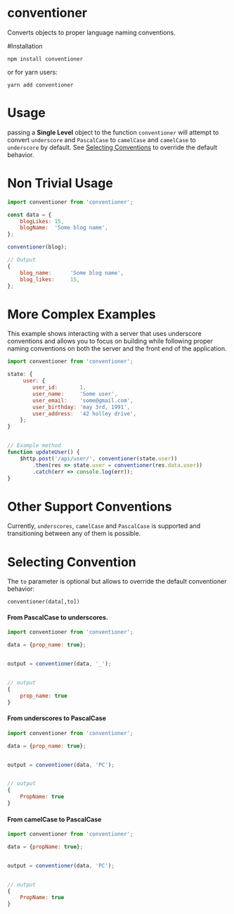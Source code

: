 # conventioner
Converts objects to proper language naming conventions.

#Installation

`npm install conventioner`

or for yarn users:

`yarn add conventioner`


# Usage
passing a **Single Level** object to the function `conventioner` will attempt to convert `underscore` and `PascalCase`
to `camelCase` and `camelCase` to `underscore` by default. See [Selecting Conventions](#selecting-convention) to override
the default behavior.


# Non Trivial Usage

``` js
import conventioner from 'conventioner';

const data = {
    blogLikes: 15,
    blogName:  'Some blog name',
};

conventioner(blog);

// Output
{
    blog_name:      'Some blog name',
    blog_likes:     15,
};

```


# More Complex Examples
This example shows interacting with a server that uses underscore conventions
and allows you to focus on building while following proper naming conventions
on both the server and the front end of the application.

```js
import conventioner from 'conventioner';

state: {
     user: {
        user_id:       1,
        user_name:     'Some user',
        user_email:    'some@gmail.com',
        user_birthday: 'may 3rd, 1991',
        user_address:  '42 holley drive',
    };
}


// Example method
function updateUser() {
    $http.post('/api/user/', conventioner(state.user))
        .then(res => state.user = conventioner(res.data.user))
        .catch(err => console.log(err));
}
```

# Other Support Conventions
Currently, `underscores`, `camelCase` and `PascalCase` is supported and transitioning
between any of them is possible.


# Selecting Convention

The `to` parameter is optional but allows to override the default conventioner behavior:

`conventioner(data[,to])`


#### From PascalCase to underscores.

```js
import conventioner from 'conventioner';

data = {prop_name: true};


output = conventioner(data, '_');


// output
{
    prop_name: true
}

```

#### From underscores to PascalCase
```js
import conventioner from 'conventioner';

data = {prop_name: true};


output = conventioner(data, 'PC');


// output
{
    PropName: true
}

```

#### From camelCase to PascalCase
```js
import conventioner from 'conventioner';

data = {propName: true};


output = conventioner(data, 'PC');


// output
{
    PropName: true
}

```
